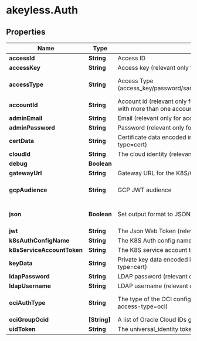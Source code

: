 # akeyless.Auth

## Properties

Name | Type | Description | Notes
------------ | ------------- | ------------- | -------------
**accessId** | **String** | Access ID | [optional] 
**accessKey** | **String** | Access key (relevant only for access-type&#x3D;access_key) | [optional] 
**accessType** | **String** | Access Type (access_key/password/saml/ldap/k8s/azure_ad/oidc/aws_iam/universal_identity/jwt/gcp/cert) | [optional] [default to &#39;access_key&#39;]
**accountId** | **String** | Account id (relevant only for access-type&#x3D;password where the email address is associated with more than one account) | [optional] 
**adminEmail** | **String** | Email (relevant only for access-type&#x3D;password) | [optional] 
**adminPassword** | **String** | Password (relevant only for access-type&#x3D;password) | [optional] 
**certData** | **String** | Certificate data encoded in base64. Used if file was not provided. (relevant only for access-type&#x3D;cert) | [optional] 
**cloudId** | **String** | The cloud identity (relevant only for access-type&#x3D;azure_ad,aws_iam,gcp) | [optional] 
**debug** | **Boolean** |  | [optional] 
**gatewayUrl** | **String** | Gateway URL for the K8S/OAUTH2 authenticated (relevant only for access-type&#x3D;k8s/oauth2) | [optional] 
**gcpAudience** | **String** | GCP JWT audience | [optional] [default to &#39;akeyless.io&#39;]
**json** | **Boolean** | Set output format to JSON | [optional] [default to false]
**jwt** | **String** | The Json Web Token (relevant only for access-type&#x3D;jwt/oidc) | [optional] 
**k8sAuthConfigName** | **String** | The K8S Auth config name (relevant only for access-type&#x3D;k8s) | [optional] 
**k8sServiceAccountToken** | **String** | The K8S service account token. (relevant only for access-type&#x3D;k8s) | [optional] 
**keyData** | **String** | Private key data encoded in base64. Used if file was not provided.(relevant only for access-type&#x3D;cert) | [optional] 
**ldapPassword** | **String** | LDAP password (relevant only for access-type&#x3D;ldap) | [optional] 
**ldapUsername** | **String** | LDAP username (relevant only for access-type&#x3D;ldap) | [optional] 
**ociAuthType** | **String** | The type of the OCI configuration to use [instance/apikey/resource] (relevant only for access-type&#x3D;oci) | [optional] [default to &#39;apikey&#39;]
**ociGroupOcid** | **[String]** | A list of Oracle Cloud IDs groups (relevant only for access-type&#x3D;oci) | [optional] 
**uidToken** | **String** | The universal_identity token (relevant only for access-type&#x3D;universal_identity) | [optional] 


